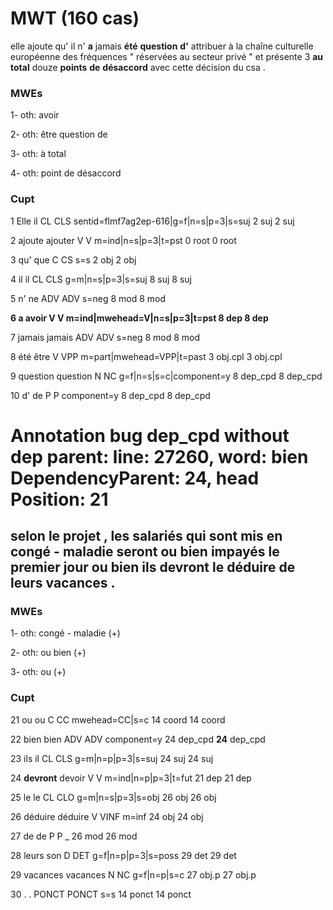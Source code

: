 # MWT (160 cas)
elle ajoute qu' il n' **a** jamais  **été**  **question**  **d'** attribuer à la chaîne culturelle européenne des fréquences " réservées au secteur privé " et présente 3 **au** **total** douze **points** **de** **désaccord** avec cette décision du csa .

### MWEs
1- oth: avoir

2- oth: être question de

3- oth: à total

4- oth: point de désaccord


### Cupt
1	Elle	il	CL	CLS	sentid=flmf7ag2ep-616|g=f|n=s|p=3|s=suj	2	suj	2	suj

2	ajoute	ajouter	V	V	m=ind|n=s|p=3|t=pst	0	root	0	root

3	qu'	que	C	CS	s=s	2	obj	2	obj

4	il	il	CL	CLS	g=m|n=s|p=3|s=suj	8	suj	8	suj

5	n'	ne	ADV	ADV	s=neg	8	mod	8	mod

**6	a	avoir	V	V	m=ind|mwehead=V|n=s|p=3|t=pst	8	dep	8	dep**

7	jamais	jamais	ADV	ADV	s=neg	8	mod	8	mod

8	été	être	V	VPP	m=part|mwehead=VPP|t=past	3	obj.cpl	3	obj.cpl

9	question	question	N	NC	g=f|n=s|s=c|component=y	8	dep_cpd	8	dep_cpd

10	d'	de	P	P	component=y	8	dep_cpd	8	dep_cpd

# Annotation bug dep_cpd without dep parent: line: 27260, word: bien DependencyParent: 24, head Position: 21
## selon le projet , les salariés qui sont mis en **congé** **-** **maladie** seront **ou** **bien** impayés le premier jour **ou** bien ils devront le déduire de leurs vacances .
### MWEs

1- oth: congé - maladie (+)

2- oth: ou bien (+)

3- oth: ou (+)

### Cupt

21	ou	ou	C	CC	mwehead=CC|s=c	14	coord	14	coord

22	bien	bien	ADV	ADV	component=y	24	dep_cpd	**24**	dep_cpd

23	ils	il	CL	CLS	g=m|n=p|p=3|s=suj	24	suj	24	suj

24	**devront**	devoir	V	V	m=ind|n=p|p=3|t=fut	21	dep	21	dep

25	le	le	CL	CLO	g=m|n=s|p=3|s=obj	26	obj	26	obj

26	déduire	déduire	V	VINF	m=inf	24	obj	24	obj

27	de	de	P	P	_	26	mod	26	mod

28	leurs	son	D	DET	g=f|n=p|p=3|s=poss	29	det	29	det

29	vacances	vacances	N	NC	g=f|n=p|s=c	27	obj.p	27	obj.p

30	.	.	PONCT	PONCT	s=s	14	ponct	14	ponct
